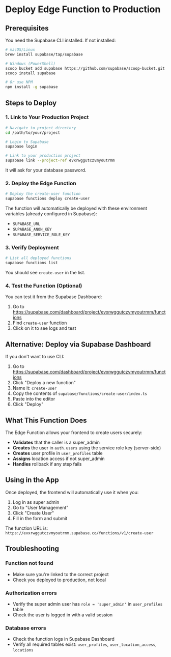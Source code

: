 # Deploy Edge Function to Production

## Prerequisites

You need the Supabase CLI installed. If not installed:

```bash
# macOS/Linux
brew install supabase/tap/supabase

# Windows (PowerShell)
scoop bucket add supabase https://github.com/supabase/scoop-bucket.git
scoop install supabase

# Or use NPM
npm install -g supabase
```

## Steps to Deploy

### 1. Link to Your Production Project

```bash
# Navigate to project directory
cd /path/to/your/project

# Login to Supabase
supabase login

# Link to your production project
supabase link --project-ref evxrwggutczvmyoutrmm
```

It will ask for your database password.

### 2. Deploy the Edge Function

```bash
# Deploy the create-user function
supabase functions deploy create-user
```

The function will automatically be deployed with these environment variables (already configured in Supabase):
- `SUPABASE_URL`
- `SUPABASE_ANON_KEY`
- `SUPABASE_SERVICE_ROLE_KEY`

### 3. Verify Deployment

```bash
# List all deployed functions
supabase functions list
```

You should see `create-user` in the list.

### 4. Test the Function (Optional)

You can test it from the Supabase Dashboard:
1. Go to https://supabase.com/dashboard/project/evxrwggutczvmyoutrmm/functions
2. Find `create-user` function
3. Click on it to see logs and test

## Alternative: Deploy via Supabase Dashboard

If you don't want to use CLI:

1. Go to https://supabase.com/dashboard/project/evxrwggutczvmyoutrmm/functions
2. Click "Deploy a new function"
3. Name it: `create-user`
4. Copy the contents of `supabase/functions/create-user/index.ts`
5. Paste into the editor
6. Click "Deploy"

## What This Function Does

The Edge Function allows your frontend to create users securely:

- **Validates** that the caller is a super_admin
- **Creates** the user in `auth.users` using the service role key (server-side)
- **Creates** user profile in `user_profiles` table
- **Assigns** location access if not super_admin
- **Handles** rollback if any step fails

## Using in the App

Once deployed, the frontend will automatically use it when you:
1. Log in as super admin
2. Go to "User Management"
3. Click "Create User"
4. Fill in the form and submit

The function URL is: `https://evxrwggutczvmyoutrmm.supabase.co/functions/v1/create-user`

## Troubleshooting

### Function not found
- Make sure you're linked to the correct project
- Check you deployed to production, not local

### Authorization errors
- Verify the super admin user has `role = 'super_admin'` in `user_profiles` table
- Check the user is logged in with a valid session

### Database errors
- Check the function logs in Supabase Dashboard
- Verify all required tables exist: `user_profiles`, `user_location_access`, `locations`
